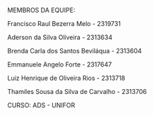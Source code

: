 MEMBROS DA EQUIPE:


Francisco Raul Bezerra Melo - 2319731

Aderson da Silva Oliveira - 2313634

Brenda Carla dos Santos Beviláqua - 2313604

Emmanuele Angelo Forte - 2317647

Luiz Henrique de Oliveira Rios - 2313718

Thamiles Sousa da Silva de Carvalho - 2313706


CURSO: ADS - UNIFOR
